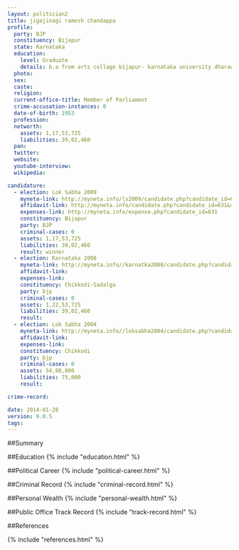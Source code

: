 ```yaml
---
layout: politician2
title: jigajinagi ramesh chandappa
profile: 
  party: BJP
  constituency: Bijapur
  state: Karnataka
  education: 
    level: Graduate
    details: b.a from arts collage bijapur- karnataka university dharawad in 1974
  photo: 
  sex: 
  caste: 
  religion: 
  current-office-title: Member of Parliament
  crime-accusation-instances: 0
  date-of-birth: 1953
  profession: 
  networth: 
    assets: 1,17,53,725
    liabilities: 39,02,460
  pan: 
  twitter: 
  website: 
  youtube-interview: 
  wikipedia: 

candidature: 
  - election: Lok Sabha 2009
    myneta-link: http://myneta.info/ls2009/candidate.php?candidate_id=631
    affidavit-link: http://myneta.info/candidate.php?candidate_id=631&scan=original
    expenses-link: http://myneta.info/expense.php?candidate_id=631
    constituency: Bijapur 
    party: BJP
    criminal-cases: 0
    assets: 1,17,53,725
    liabilities: 39,02,460
    result: winner 
  - election: Karnataka 2008
    myneta-link: http://myneta.info//karnatka2008/candidate.php?candidate_id=284
    affidavit-link: 
    expenses-link: 
    constituency: Chikkodi-Sadalga 
    party: bjp
    criminal-cases: 0
    assets: 1,22,53,725
    liabilities: 39,02,460
    result:  
  - election: Lok Sabha 2004
    myneta-link: http://myneta.info//loksabha2004/candidate.php?candidate_id=1698
    affidavit-link: 
    expenses-link: 
    constituency: Chikkodi 
    party: bjp
    criminal-cases: 0
    assets: 54,80,600
    liabilities: 75,000
    result:  

crime-record: 

date: 2014-01-28
version: 0.0.5
tags: 
---
```

##Summary


##Education
{% include "education.html" %}


##Political Career
{% include "political-career.html" %}


##Criminal Record
{% include "criminal-record.html" %}


##Personal Wealth
{% include "personal-wealth.html" %}


##Public Office Track Record
{% include "track-record.html" %}


##References


{% include "references.html" %}